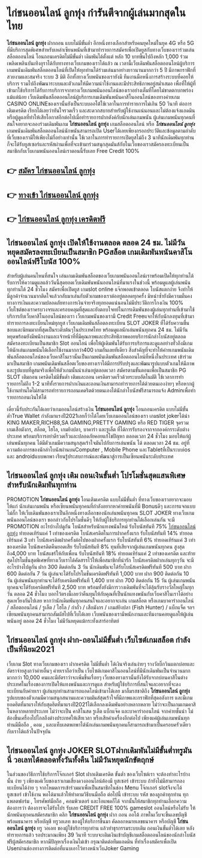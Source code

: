 # ไก่ชนออนไลน์ ลูกทุ่ง  กำรันตีจากผู้เล่นมากสุดในไทย 

**ไก่ชนออนไลน์ ลูกทุ่ง** ฝากถอน แบบไม่มีขั้นต่ำ  อีกหนึ่งทางเลือกสำหรับคนยุคใหม่ในยุค 4G หรือ 5G ที่มีบริการสุดพิเศษสำหรับเหล่าเซียนพนันที่เข้ามาทำรายการสมัครเพื่อเปิดยูสกับทางเว็บของเราร่วมเล่น สล็อตออนไลน์ โอนถอนเครดิตไม่มีขั้นต่ำ เดิมพันได้ตั้งแต่ หลัก 10 บาทขึ้นไปถึงหลัก 1,000 ร่วมเพลิดเพลินบันเทิงอุราได้กับทางทางเว็บเกมของเราได้แล้ว ณ เวลานี้เว็บเดิมพันสล็อตออนไลน์ผู้บริการเกมพนันเดิมพันสล็อตออนไลน์ที่เปิดให้ทุกท่านได้ร่วมเล่นมาอย่างยาวนานมากกว่า 5 ปี มีภาพกราฟิกที่สวยงามและสมจริง ระบบ 3 มิติ
อีกทั้งทางเว็บพนันของเรายังมี ทีมงานมือหนึ่งการสร้างระบบที่คอยให้บริการ  รวมไปถึงพัฒนาระบบและตัวเกมให้มีความน่าใช้งานและมีประสิทธิภาพอยู่สม่ำเสมอ เพื่อที่ให้ผู้ที่เข้ามาใช้บริการได้รับการบริการจากทางเว็บเกมพนันออนไลน์ของเราอย่างเต็มที่โดยไม่ขาดตกบกพร่องแม้แต่น้อย เว็บเดิมพันสล็อตออนไลน์ผู้บริการเกมเดิมพันพนันคาสิโนออนไลน์ของทางค่ายเกม CASINO ONLINEของเรานั้นยังเป็นระบบออโต้ใช้เวลาในการทำรายการไม่เกิน 50 วินาที ต่อการเติมเครดิต เรียกได้เลยว่าทันใจรวดเร็ว และสะดวกสบายสำหรับผู้ใช้งานแน่นอนและไม่ต้องแจ้งแอดมินหรือผู้ดูแลที่ทำให้เสียโอกาสอีกต่อไปเมื่อทำรายการฝากตังค์กับนักเล่นเกมพนัน
ผู้เล่นเกมพนันทุกคนที่สนใจอยากจะลองร่วมเดิมพันเกม **ไก่ชนออนไลน์ ลูกทุ่ง** เกมสล็อตออนไลน์ หรือ ***ไก่ชนออนไลน์ ลูกทุ่ง*** เกมพนันเดิมพันสล็อตออนไลน์นักพนันสามารถเปิด Userได้เลยเพียงกรอกประวัติและข้อมูลตามลำดับที่เว็บของเรามีให้เพียงไม่กี่อย่างเท่านั้น ใช้เวลาในการทำรายการเปิดยูสไม่ถึง 3 นาทีนักเดิมพันทุกท่านก็จะได้รับยูสเซอร์และรหัสผ่านเพื่อที่จะเข้ามาร่วมสนุกสุดมันส์กับในเว็บของเราสมัครลงทะเบียนเป็นสมาชิกกับเว็บเกมพนันออนไลน์เราตอนนี้รับเลย Free Credit 100%

## 👉 [สมัคร ไก่ชนออนไลน์ ลูกทุ่ง](https://archa888.com/)
## 👉 [ทางเข้า ไก่ชนออนไลน์ ลูกทุ่ง](https://archa888.com/)
## 👉 [ไก่ชนออนไลน์ ลูกทุ่ง เครดิตฟรี](https://archa888.com/)

## ไก่ชนออนไลน์ ลูกทุ่ง เปิดให้ใช้งานตลอด ตลอด 24 ชม. ไม่มีวันหยุดสมัครลงทะเบียนเป็นสมาชิก PGสล็อต เกมเดิมพันพนันคาสิโนออนไลน์ฟรีโบนัส 100%

สำหรับผู้เล่นคนไหนที่สนใจ เล่นเกมเดิมพันสล็อตของเว็บเกมพนันออนไลน์เราพร้อมเปิดให้ทุกท่านได้รับการให้ความดูแลแล้ววันนี้สุดยอดเว็บเดิมพันพนันออนไลน์ที่มาแรงในช่วงนี้ พร้อมดูแลผู้เล่นพนันทุกท่านได้ 24 ชั่วโมง สมัครเพื่อเปิดยูส เกมslot online แจ๊กพอตเข้าตลอด โบนัสแตกง่าย จึงทำให้มีลูกค้าจำนวนมากติดใจแล้วกลับมาเล่นกับตัวเกมของเราต่ออยู่ตลอดทุกครั้ง มิหนำซ้ำยังมีความมั่นคงทางการเงินและความปลอดภัยทางการเงินจ่ายจริงทุกยอดแน่นอนไม่มีประวัติการโกงเงิน 100% เว็บไซต์ของเราครบวงจรและครอบคลุมที่สุดและยังตอบโจทย์ในการเดิมพันของผู้เล่นทุกท่านที่เข้ามาใช้บริการกับเว็บคาสิโนออนไลน์ของเรา
เว็บเกมพนันของเรามี Credit Freeแจกให้กับนักลงทุนที่เข้ามาทำรายการลงทะเบียนใหม่ทุกยูส เว็บเกมเดิมพันสล็อตลงทะเบียน SLOT JOKER ที่ได้รับความชื่นชอบและนิยมมากที่สุดเป็นระดับต้นๆในประเทศไทย พร้อมดูแลนักเล่นพนันทุกคน 24 ชม. ไม่มีวันหยุดพร้อมยังมีพนักงานและเจ้าหน้าที่ที่มีคุณภาพและประสิทธิภาพคอยบริการนักล่าโบนัสอยู่ตลอด สมัครลงทะเบียนเป็นสมาชิก Slot ออนไลน์ เพื่อให้ผู้เดิมพันได้รับการบริการและดูแลอย่างทั่วถึงมีเกมให้นักเล่นเกมพนันได้เลือกใช้งานมากกว่า400 เกมกันเลยทีเดียว
สิ่งสำคัญที่จะทำให้ค่ายเกมพนันเดิมพันสล็อตออนไลน์ของเว็บคาสิโนเรานั้นเป็นเกมพนันเดิมพันสล็อตออนไลน์ที่หนึ่งในประเทศ เข้าร่วมมาเป็นสมาชิก  เกมพนันเดิมพันสล็อตเว็บของทางเราได้มีการปรับปรุงและพัฒนารูปแบบตัวเกมให้มีภาพและรูปแบบที่ดูสมจริงเพื่อให้ตัวเกมนั้นน่าเล่นอยู่ตลอดเวลา สมัครตามขั้นตอนเพื่อเป็นสมาชิก  PG SLOT เติมถอน เครดิตไม่มีขั้นต่ำ เติมและถอน เครดิตรวดเร็วด้วยระบบอัตโนมัติ ใช้เวลาการทำรายการไม่ถึง 1-2 นาทีทั้งรายการฝากเงินและถอนเงินสามารถทำรายการได้ด้วยตนเองง่ายๆ หรือหากผู้ใช้งานท่านใดไม่สามารถทำรายการถอนเคดริตด้วยตนเองได้นักล่าโบนัสฟรีสามารถแจ้ง Adminเพื่อทำรายการถอนเงินให้ได้

เดี๋ยวนี้รับประกันได้เลยว่าเกมออนไลน์สร้างเงิน **ไก่ชนออนไลน์ ลูกทุ่ง** โอนถอนเครดิต แบบไม่มีขั้นต่ำTrue Wallet กำลังมาแรงปี2021เลยก็ว่าได้โดยเว็บเกมออนไลน์ของเรา เกมslot jokerได้นำ  KING MAKER,RICH88,SA GAMING,PRETTY GAMING หรือ RED TIGER จุดรวมเกมเสือมังกร, สล็อต, ไฮโล, เกมยิงปลา, บาคาร่า และรูเล็ต ที่ได้การรับรองจากจากองค์กรระดับต่างประเทศ พร้อมบริการอย่าดีรวดเร็วและปลอดภัยคอยแก้ไขปัญหา ตลอดเวลา 24 ชั่วโมง มอบให้แก่ผู้เล่นพนันทุกคน ได้มีตัวเกมมีความสนุกสุดเร้าใจมันไปกับการเล่นพนัน ได้ ตลอดเวลา 24 ชม. อยู่ที่ความต้องการของนักล่าโบนัสผ่านบนComputer , Mobile Phone และTabletที่เป็นระบบios และ androidแบบพกพา เรียนรู้ประสบการณ์และพัฒนาสู่การเป็นเซียนพนันระดับประเทศ

## ไก่ชนออนไลน์ ลูกทุ่ง เติม ถอนเงินขั้นต่ำ โปรโมชั่นสุดแสนพิเศษสำหรับนักเดิมพันทุกท่าน

 PROMOTION  **ไก่ชนออนไลน์ ลูกทุ่ง** โอนเติมเครดิต แบบไม่มีขั้นต่ำ ที่ทางเว็บของเราอยากจะมอบให้แก่  นักเล่นเกมพนัน หรือเซียนพนันทุกคนที่กำลังอยากหาค่ายพนันที่มี Bonusดีๆ และการแจกแบบไม่กั๊ก ให้เว็บเดิมพันของเราเป็นอีกหนึ่งทางเลือกของนักเล่นพนันทุกคน SLOT JOKER ทางเว็บเกมพนันออนไลน์ของเรา ขอกล่าวกับโปรโมชั่นดีๆ ให้กับผู้ใช้บริการทุกท่านได้เลือกเล่นกัน จะมี PROMOTION อะไรบ้างไปดูกัน
โบนัสสำหรับนักแทงพนันใหม่ รับโบนัสทันที 75% [ไก่ชนออนไลน์ ลูกทุ่ง](https://archa888.com/) ทำยอดเทิร์นแค่ 1 เท่าของเครดิต
โบนัสเครดิตในการฝากครั้งแรก รับโบนัสทันที 14% ทำยอดเทิร์นแค่ 3 เท่า
โบนัสเครดิตฝากครั้งต่อไปของฝากครั้งแรก รับโบนัสทันที 6% ทำยอดเทิร์นแค่ 3 เท่าของเครดิต
โบนัสเครดิตคืนยอดเสีย รับโบนัสทันที 8% ทุนที่เสียจากผู้เล่นเกมพนันทุกคน สูงสุดถึง4,000 บาท
โบนัสแชร์ให้กับเพื่อน รับโบนัสทันที 18% ทำยอดเทิร์นแค่ 2 เท่าของเครดิต
และท้ายสุดโปรโมชั่นสุดพิเศษที่ทางเว็บเราได้คัดสรรไว้ให้เพื่อสมาชิกที่น่ารัก โบนัสเครดิตฝากเล่นทุกๆวัน จะมีอะไรบ้างไปดูกัน
ฝาก 300 ติดต่อกัน 3 วัน นักเดิมพันจะได้รับโบนัสเครดิตฟรีทันที 500 บาท
ฝาก 600 ติดต่อกัน 7 วัน ผู้เล่นจะได้รับโปรโมชั่นเครดิตฟรีทันที 1,000 บาท
ฝาก 900 ติดต่อกัน 10 วัน ผู้เล่นพนันทุกท่านจะได้รับเครดิตฟรีทันที 1,400 บาท
ฝาก 700 ติดต่อกัน 15 วัน ผู้เล่นเกมพนันทุกคนจะได้รับเครดิตฟรีทันที 2,500 บาท
พร้อมทั้งยังมีการวางเดิมพันที่จะได้ลุ้นรับรางวัลใหญ่ในทุกวัน ตลอด 24 ชั่วโมง บอกไว้ตรงนี้เลยว่าคืนทุนให้กับคุณที่เป็นนักแทงพนันกับเว็บคาสิโนเราได้อย่างสุดเหวี่ยงกันไปเลย หากว่านักเดิมพันทุกคนสนใจและอยากจะเล่น เกมสล็อต หรือเกมบาคาร่าออนไลน์ / สล็อตออนไลน์ / รูเล็ต / ไฮโล / กำถั่ว / เสือมังกร / เกมส์ยิงปลา (Fish Hunter) / แบ็กแจ็ค ฯลฯ เซียนพนันทุกคนสามารถสัมผัสไปที่เว็บได้เลย เว็บพนันของเรามีพนักงานและทีมงานคอยดูแลให้ผู้เล่นพนันอยู่ ตลอด 24 ชั่วโมง ไม่มีวันหยุดแม้กระทั่งเสาร์อาทิตย์

## ไก่ชนออนไลน์ ลูกทุ่ง ฝาก-ถอนไม่มีขั้นต่ำ  เว็บไซต์เกมสล็อต กำลังเป็นที่นิยม2021

เว็บเกม Slot ทางเว็บเกมของเรา ฝากเครดิต ไม่มีขั้นต่ำ ได้เงินจริงเล่นง่ายๆ รางวัลบิ๊กวินแตกบ่อยและอัตราจ่ายสูงกว่าค่ายอื่นๆ ค่ายเราถือว่าเป็น เว็บไซต์เกมคาสิโนออนไลน์ที่มีนักเดิมพันเป็นจำนวนมากมากกว่า 10,000 คนและมีอัตราว่าจะเพิ่มขึ้นเรื่อยๆ เว็บของทางเรานั้นยังได้รับจากบ่อนคาสิโนต่างประเทศในเรื่องของการเปิดให้แทงพนันและการดูแล สำหรับผู้ใช้บริการที่สนใจและอยากที่จะลงทะเบียนกับค่ายเรา ผู้เล่นทุกท่านสามารถแอดไลน์เข้ามาได้เลย
	มาลิ้มรสชาติถึง **ไก่ชนออนไลน์ ลูกทุ่ง** รูปแบบของตัวเกมมีความสนุกสนานและความมันส์สุดเร้าใจที่มีภาพและกราฟิกที่สุดอลังการ และมีเกมยอดฮิตที่มาแรงให้กับสุดฮิตที่มาแรงปี2021ได้เลือกลงเดิมพันอย่างหลากหลาย  ไม่ว่าจะเป็นเกมเกมคาสิโนหลากหลายประเภท ไม่ว่าจะเป็น คาสิโนสด รูเล็ต แบ็กแจ๊ค และบาคาร่าออนไลน์ จากค่ายชั้นนำ ไม่ต้องขึ้นเครื่องไปไกลถึงต่างประเทศให้เสียเวลา หรือเสียค่าเครื่องอีกต่อไป เพียงแค่ผู้เล่นเกมพนันทุกท่านมีมือถือ , คอม , และแท็บเลตพกพาได้นักเล่นเกมพนันทุกคนก็สามารถเข้ามาเป็นครอบครัวเดียวกับเราได้แล้วในปัจจุบัน

## ไก่ชนออนไลน์ ลูกทุ่ง JOKER SLOTฝากเดิมพันไม่มีขั้นต่ำทรูมันนี่ วอเลทได้ตลอดทั้งวันทั้งคืน ไม่มีวันหยุดนักขัตฤกษ์

ในส่วนของวิธีการใช้บริการโจ๊กเกอร์ Slot ฝากเติมเครดิต ขั้นต่ำ ของเว็บไซต์เรา จะต้องทำอะไรบ้างนั้น ง่าย ๆ เพียงแค่เว็บของเราเกมเสี่ยงดวงออนไลน์ต้องมี ยูสเซอร์ เข้าระบบ ถ้ายังไม่มีสามารถลงทะเบียนได้ง่าย ๆ จากโหมดการเข้าร่วมมาเพื่อเป็นสมาชิกในช่อง Menu โจ๊กเกอร์ slotจึงจะได้ ยูสเซอร์ เข้าใช้งาน พอได้มาแล้วให้ทำตามวิธีบนมือถือ ต่อไปนี้
เข้าระบบ รหัส  ของลูกค้าทุกท่าน ทุกแพลตฟอร์ม , โทรศัพท์มือถือ , คอมพิวเตอร์ และไอแพดก็ได้
จากนั้นให้สมาชิกทุกท่านเลือกความต้องการว่า ต้องการจะได้รับโปร รับเลย CREDIT FREE 100% gameslot ออนไลน์หรือไม่รับ
ให้นักพนันทุกคนสมัครสมาชิก คลิก **ไก่ชนออนไลน์ ลูกทุ่ง** ฝาก ถอน ออโต้ ภาพในเว็บจะขึ้นเลขบัญชีพร้อมธนาคาร หรือบัญชี ทรูวอเลท ของผู้ให้บริการขึ้นมา
คัดลอกหมายเลขธนาคาร หรือบัญชี **ไก่ชนออนไลน์ ลูกทุ่ง** ทรู วอเลท ของผู้ใช้บริการทุกท่าน แล้วทำธุรกรรมระบบเติม ถอนเงินขั้นต่ำได้เลย
หลังทำรายการแล้ว รอประมาณเพียง 39 วินาที ระบบจะเติมเงินเข้าบัญชีเกมสล็อตออนไลน์ของนักล่าโบนัสฟรีผู้สมัครสมาชิก
หากมีปัญหาเรื่องเงินไม่เข้า กรุณาติดต่อทีมแอดมิน ที่ทำเรื่องสมัครเพื่อเปิด Userผ่านช่องทางการติดต่อที่แนบเอาไว้ทางหน้าเว็บJoker Gaming


